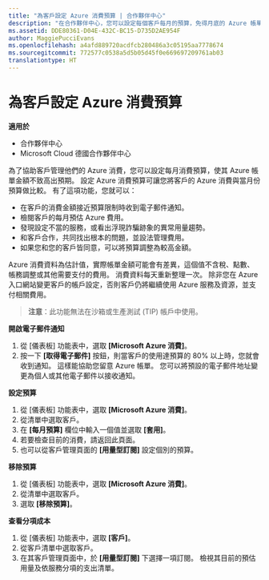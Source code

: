 ```yaml
---
title: "為客戶設定 Azure 消費預算 | 合作夥伴中心"
description: "在合作夥伴中心，您可以設定每個客戶每月的預算，免得月底的 Azure 帳單金額讓他們很吃驚。"
ms.assetid: DDE80361-D04E-432C-BC15-D735D2AE954F
author: MaggiePucciEvans
ms.openlocfilehash: a4afd889720acdfcb280486a3c05195aa7778674
ms.sourcegitcommit: 772577c0538a5d5b05d45f0e669697209761ab03
translationtype: HT
---
```

# <a name="set-an-azure-spending-budget-for-your-customers"></a>為客戶設定 Azure 消費預算

**適用於**

-  合作夥伴中心
-  Microsoft Cloud 德國合作夥伴中心

為了協助客戶管理他們的 Azure 消費，您可以設定每月消費預算，使其 Azure 帳單金額不致高出預期。 設定 Azure 消費預算可讓您將客戶的 Azure 消費與當月份預算做比較。 有了這項功能，您就可以： 

-   在客戶的消費金額接近預算限制時收到電子郵件通知。
-   檢閱客戶的每月預估 Azure 費用。
-   發現設定不當的服務，或看出浮現詐騙跡象的異常用量趨勢。
-   和客戶合作，共同找出根本的問題，並設法管理費用。
-   如果您和您的客戶皆同意，可以將預算調整為較高金額。

Azure 消費資料為估計值，實際帳單金額可能會有差異，這個值不含稅、點數、帳務調整或其他需要支付的費用。 消費資料每天重新整理一次。 除非您在 Azure 入口網站變更客戶的帳戶設定，否則客戶仍將繼續使用 Azure 服務及資源，並支付相關費用。 

>**注意**：此功能無法在沙箱或生產測試 (TIP) 帳戶中使用。

**開啟電子郵件通知**

1.  從 \[儀表板\] 功能表中，選取 **\[Microsoft Azure 消費\]**。
2.  按一下 **\[取得電子郵件\]** 按鈕，則當客戶的使用達預算的 80% 以上時，您就會收到通知。 這樣能協助您留意 Azure 帳單。 您可以將預設的電子郵件地址變更為個人或其他電子郵件以接收通知。

<a href="" id="setabudget"></a>
**設定預算**

1.  從 \[儀表板\] 功能表中，選取 **\[Microsoft Azure 消費\]**。
2.  從清單中選取客戶。
3.  在 **\[每月預算\]** 欄位中輸入一個值並選取 **\[套用\]**。
4.  若要檢查目前的消費，請返回此頁面。
5.  也可以從客戶管理頁面的 **\[用量型訂閱\]** 設定個別的預算。

<a href="" id="removeabudget"></a>
**移除預算**

1.  從 \[儀表板\] 功能表中，選取 **\[Microsoft Azure 消費\]**。
2.  從清單中選取客戶。
3.  選取 **\[移除預算\]**。

<a href="" id="seeitemizedcosts"></a>
**查看分項成本**

1.  從 \[儀表板\] 功能表中，選取 **\[客戶\]**。
2.  從客戶清單中選取客戶。
3.  在其客戶管理頁面中，於 **\[用量型訂閱\]** 下選擇一項訂閱。 檢視其目前的預估用量及依服務分項的支出清單。


 

 



